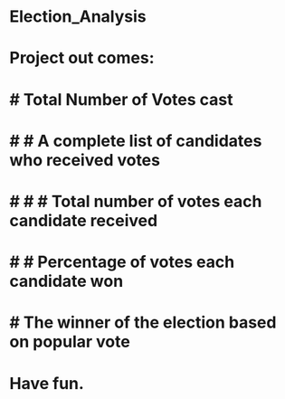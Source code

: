 # Election_Analysis

#   Project out comes:

# #  Total Number of Votes cast

# # #  A complete list of candidates who received votes

# # # #  Total number of votes each candidate received

# # #  Percentage of votes each candidate won

# #  The winner of the election based on popular vote   

#  Have fun.
